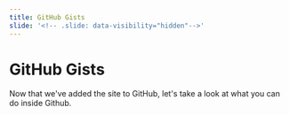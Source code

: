 ```yaml
---
title: GitHub Gists 
slide: '<!-- .slide: data-visibility="hidden"-->'
---
```


<!-- .slide: data-state="layout-title" class="bg-dark"-->

# GitHub Gists

> > >

Now that we've added the site to GitHub, let's take a look at what you can do inside Github.

